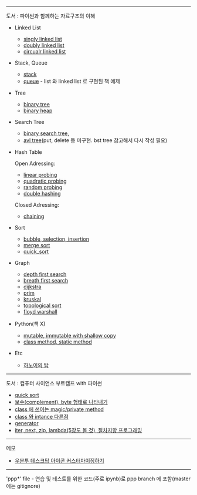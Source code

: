 
---
도서 : 파이썬과 함께하는 자료구조의 이해

- Linked List
	- [singly linked list](https://github.com/kimdohwan/BookStudy/blob/master/data_structure_with_python/02_linked_list/singly_linked_list.ipynb)
	- [doubly linked list](https://github.com/kimdohwan/BookStudy/blob/master/data_structure_with_python/02_linked_list/doubly_linked_list.ipynb)
	- [circualr linked list](https://github.com/kimdohwan/BookStudy/blob/master/data_structure_with_python/02_linked_list/circular_linked_list.ipynb)

- Stack, Queue
	- [stack](https://github.com/kimdohwan/BookStudy/blob/master/data_structure_with_python/03_stack_queue_deque/stack.ipynb)
	- [queue](https://github.com/kimdohwan/BookStudy/blob/master/data_structure_with_python/03_stack_queue_deque/queue.ipynb) - list 와 linked list 로 구현된 책 예제

- Tree
	- [binary tree](https://github.com/kimdohwan/BookStudy/blob/master/data_structure_with_python/04_tree/binary_tree.ipynb)
	- [binary heap](https://github.com/kimdohwan/BookStudy/blob/master/data_structure_with_python/04_tree/bynary_heap.ipynb)

- Search Tree
	- [binary search tree](https://github.com/kimdohwan/BookStudy/blob/master/data_structure_with_python/05_search_tree/binary_search_tree.ipynb), 
	- [avl tree](https://github.com/kimdohwan/BookStudy/blob/master/data_structure_with_python/05_search_tree/avl_tree.ipynb)(put, delete 등 미구현. bst tree 참고해서 다시 작성 필요)
	
- Hash Table

	Open Adressing: 
	
	- [linear probing](https://github.com/kimdohwan/BookStudy/blob/master/data_structure_with_python/06_hash_table/linear_prob.ipynb)
	- [quadratic probing](https://github.com/kimdohwan/BookStudy/blob/master/data_structure_with_python/06_hash_table/quad_prob.ipynb)
	- [random probing](https://github.com/kimdohwan/BookStudy/blob/master/data_structure_with_python/06_hash_table/random_probing.ipynb)
	- [double hashing](https://github.com/kimdohwan/BookStudy/blob/master/data_structure_with_python/06_hash_table/double_hasing.ipynb)
	
	Closed Adressing:
	
	- [chaining](https://github.com/kimdohwan/BookStudy/blob/master/data_structure_with_python/06_hash_table/chaining.ipynb)
	
- Sort
	- [bubble, selection, insertion](https://github.com/kimdohwan/BookStudy/blob/master/data_structure_with_python/07_sort/selection_bubble_insertion.ipynb)
	- [merge sort](https://github.com/kimdohwan/BookStudy/blob/master/data_structure_with_python/07_sort/merge.py)
	- [quick_sort](https://github.com/kimdohwan/BookStudy/blob/master/data_structure_with_python/07_sort/quick.py)

- Graph
	- [depth first search](https://github.com/kimdohwan/BookStudy/blob/master/data_structure_with_python/08_graph/depth_first_search.py)
	- [breath first search](https://github.com/kimdohwan/BookStudy/blob/master/data_structure_with_python/08_graph/breath_first_search.py)
	- [dijkstra](https://github.com/kimdohwan/BookStudy/blob/master/data_structure_with_python/08_graph/dijkstra.py)
	- [prim](https://github.com/kimdohwan/BookStudy/blob/master/data_structure_with_python/08_graph/prim.py)
	- [kruskal](https://github.com/kimdohwan/BookStudy/blob/master/data_structure_with_python/08_graph/kruskal.py)
	- [topological sort](https://github.com/kimdohwan/BookStudy/blob/master/data_structure_with_python/08_graph/topological_sort.ipynb)
	- [floyd warshall](https://github.com/kimdohwan/BookStudy/blob/master/data_structure_with_python/08_graph/floyd_warshall.py)

- Python(책 X)
	- [mutable, immutable with shallow copy](https://github.com/kimdohwan/BookStudy/blob/master/data_structure_with_python/07_sort/mutable_and_immutable_in_shallow_copy%20.ipynb)
	- [class method, static method](https://github.com/kimdohwan/BookStudy/blob/master/data_structure_with_python/08_graph/classmethod_staticmethod.ipynb)
	
- Etc
	- [하노이의 탑](https://github.com/kimdohwan/BookStudy/blob/master/data_structure_with_python/01_exercise.ipynb)
	

---
도서 : 컴퓨터 사이언스 부트캠프 with 파이썬

- [quick sort](https://github.com/kimdohwan/BookStudy/blob/master/computer_sience_bootcamp_with_python/10_algorithm/quick_sort.ipynb)
- [보수(complement), byte 형태로 나타내기](https://github.com/kimdohwan/BookStudy/blob/master/computer_sience_bootcamp_with_python/2_to_4/2_complement_and_bytes.ipynb)
- [class 에 쓰이는 magic/private method](https://github.com/kimdohwan/BookStudy/blob/master/computer_sience_bootcamp_with_python/6_object_oriented_programming/magic_method_with_class.ipynb)
- [class 와 intance 다른점](https://github.com/kimdohwan/BookStudy/blob/master/computer_sience_bootcamp_with_python/6_object_oriented_programming/difference_class_and_instance.ipynb)
- [generator](https://github.com/kimdohwan/BookStudy/blob/master/computer_sience_bootcamp_with_python/6_object_oriented_programming/generator.ipynb)
- [iter, next, zip, lambda(5장도 볼 것), 절차지향 프로그래밍](https://github.com/kimdohwan/BookStudy/blob/master/computer_sience_bootcamp_with_python/6_object_oriented_programming/procedure_programming.ipynb)

---
메모

- [우분투 데스크탑 아이콘 커스터마이징하기](https://github.com/kimdohwan/BookStudy/blob/master/memo/ubuntu_customizing_icon.md)

---
'ppp*' file - 연습 및 테스트를 위한 코드(주로 ipynb)로 ppp branch 에 포함(master 에는 gitignore)